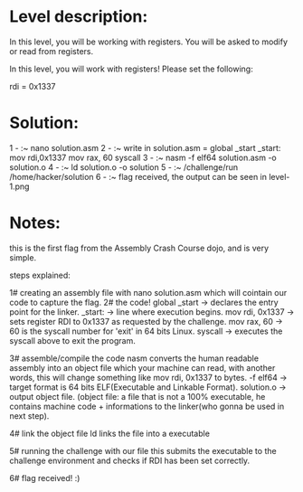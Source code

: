 # Level description:
 
In this level, you will be working with registers. You will be asked to modify or read from registers.

In this level, you will work with registers! Please set the following:

rdi = 0x1337


# Solution:

1 - :~ nano solution.asm
2 - :~ write in solution.asm =
global _start
_start:
	mov rdi,0x1337
	mov rax, 60
	syscall
3 - :~ nasm -f elf64 solution.asm -o solution.o
4 - :~ ld solution.o -o solution
5 - :~ /challenge/run /home/hacker/solution
6 - :~ flag received, the output can be seen in level-1.png
 
# Notes:

this is the first flag from the Assembly Crash Course dojo, and is very simple.

steps explained:

1# creating an assembly file with nano solution.asm which will cointain our code to capture the flag.
2# the code!
global _start -> declares the entry point for the linker.
_start: -> line where execution begins.
mov rdi, 0x1337 -> sets register RDI to 0x1337 as requested by the challenge.
mov rax, 60 -> 60 is the syscall number for 'exit' in 64 bits Linux.
syscall -> executes the syscall above to exit the program.

3# assemble/compile the code
nasm converts the human readable assembly into an object file which your machine can read, with another words, this will change something like mov rdi, 0x1337 to bytes.
-f elf64 -> target format is 64 bits ELF(Executable and Linkable Format).
solution.o -> output object file. (object file: a file that is not a 100% executable, he contains machine code + informations to the linker(who gonna be used in next step).

4# link the object file
ld links the file into a executable

5# running the challenge with our file
this submits the executable to the challenge environment and checks if RDI has been set correctly.

6# flag received! :)
